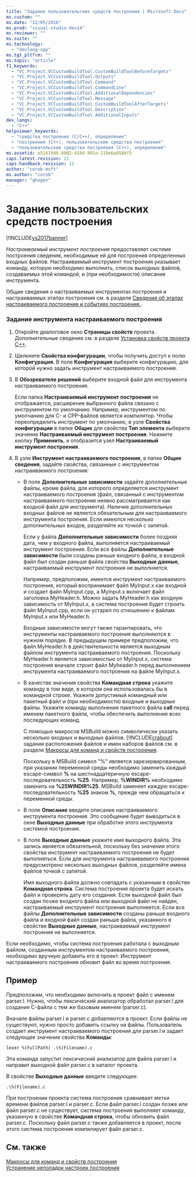 ```yaml
---
title: "Задание пользовательских средств построения | Microsoft Docs"
ms.custom: ""
ms.date: "12/05/2016"
ms.prod: "visual-studio-dev14"
ms.reviewer: ""
ms.suite: ""
ms.technology: 
  - "devlang-cpp"
ms.tgt_pltfrm: ""
ms.topic: "article"
f1_keywords: 
  - "VC.Project.VCCustomBuildTool.CustomBuildToolBeforeTargets"
  - "VC.Project.VCCustomBuildTool.Outputs"
  - "VC.Project.VCCustomBuildTool.Command"
  - "VC.Project.VCCustomBuildTool.CommandLine"
  - "VC.Project.VCCustomBuildTool.AdditionalDependencies"
  - "VC.Project.VCCustomBuildTool.Message"
  - "VC.Project.VCCustomBuildTool.CustomBuildToolAfterTargets"
  - "VC.Project.VCCustomBuildTool.Description"
  - "VC.Project.VCCustomBuildTool.AdditionalInputs"
dev_langs: 
  - "C++"
helpviewer_keywords: 
  - "средства построения (С/C++), определение"
  - "построения (C++), пользовательские средства построения"
  - "пользовательские средства построения (C++), определение"
ms.assetid: e5161946-8002-418d-991e-219e6a8586f5
caps.latest.revision: 11
caps.handback.revision: 11
author: "corob-msft"
ms.author: "corob"
manager: "ghogen"
---
```

# Задание пользовательских средств построения
[!INCLUDE[vs2017banner](../assembler/inline/includes/vs2017banner.md)]

*Настраиваемый инструмент построения* предоставляет системе построения сведения, необходимые ей для построения определенных входных файлов.  Настраиваемый инструмент построения указывает команду, которую необходимо выполнить, список выходных файлов, создаваемых этой командой, и \(при необходимости\) описание инструмента.  
  
 Общие сведения о настраиваемых инструментах построения и настраиваемых этапах построения см. в разделе [Сведения об этапах настраиваемого построения и событиях построения.](../ide/understanding-custom-build-steps-and-build-events.md).  
  
### Задание инструмента настраиваемого построения  
  
1.  Откройте диалоговое окно **Страницы свойств** проекта.  Дополнительные сведения см. в разделе [Установка свойств проекта C\+\+](../ide/working-with-project-properties.md).  
  
2.  Щелкните **Свойства конфигурации**, чтобы получить доступ к полю **Конфигурация**.  В поле **Конфигурация** выберите конфигурацию, для которой нужно задать инструмент настраиваемого построения.  
  
3.  В **Обозревателе решений** выберите входной файл для инструмента настраиваемого построения.  
  
     Если папка **Настраиваемый инструмент построения** не отображается, расширение выбранного файла связано с инструментом по умолчанию.  Например, инструментом по умолчанию для C\- и CPP\-файлов является компилятор.  Чтобы переопределить инструмент по умолчанию, в узле **Свойства конфигурации** в папке **Общие** для свойства **Тип элемента** выберите значение **Настраиваемый инструмент построения**.  Нажмите кнопку **Применить**, и отобразится узел **Настраиваемый инструмент построения**.  
  
4.  В узле **Инструмент настраиваемого построения**, в папке **Общие сведения**, задайте свойства, связанные с инструментом настраиваемого построения:  
  
    -   В поле **Дополнительные зависимости** задайте дополнительные файлы, кроме файла, для которого определяется инструмент настраиваемого построения \(файл, связанный с инструментом настраиваемого построения неявно рассматривается как входной файл для инструмента\).  Наличие дополнительных входных файлов не является обязательным для настраиваемого инструмента построения.  Если имеются несколько дополнительных входов, разделяйте их точкой с запятой.  
  
         Если у файла **Дополнительные зависимости** более поздняя дата, чем у входного файла, выполняется настраиваемый инструмент построения.  Если все файлы **Дополнительные зависимости** были созданы раньше входного файла, а входной файл был создан раньше файла свойства **Выходные данные**, настраиваемый инструмент построения не выполняется.  
  
         Например, предположим, имеется инструмент настраиваемого построения, который воспринимает файл MyInput.x как входной и создает файл MyInput.cpp, а MyInput.x включает файл заголовка MyHeader.h.  Можно задать MyHeader.h как входную зависимость от MyInput.x, а система построения будет строить файл MyInput.cpp, если он устарел по отношению к файлам MyInput.x или MyHeader.h.  
  
         Входные зависимости могут также гарантировать, что инструменты настраиваемого построения выполняются в нужном порядке.  В предыдущем примере предположим, что файл MyHeader.h в действительности является выходным файлом инструмента настраиваемого построения.  Поскольку MyHeader.h является зависимостью от MyInput.x, система построения вначале строит файл Myheader.h перед выполнением инструмента настраиваемого построения на файле MyInput.x.  
  
    -   В качестве значения свойства **Командная строка** укажите команду в том виде, в котором она использовалась бы в командной строке.  Укажите допустимый командный или пакетный файл и \(при необходимости\) входные и выходные файлы.  Укажите команду выполнения пакетного файла **call** перед именем пакетного файла, чтобы обеспечить выполнение всех последующих команд.  
  
         С помощью макросов MSBuild можно символически указать несколько входных и выходных файлов.  [!INCLUDE[crabout](../Token/crabout_md.md)] задании расположения файлов и имен наборов файлов см. в разделе [Макросы для команд и свойств построения](../ide/common-macros-for-build-commands-and-properties.md).  
  
         Поскольку в MSBuild символ "%" является зарезервированным, при указании переменной среды необходимо заменить каждый escape\-символ **%** на шестнадцатеричную escape\-последовательность **%25**.  Например, **%WINDIR%** необходимо заменить на **%25WINDIR%25**.  MSBuild заменяет каждую escape\-последовательность **%25** знаком **%**, прежде чем обращаться к переменной среды.  
  
    -   В поле **Описание** введите описание настраиваемого инструмента построения.  Это сообщение будет выводиться в окне **Выходные данные** при обработке этого инструмента системой построения.  
  
    -   В поле **Выходные данные** укажите имя выходного файла.  Эта запись является обязательной, поскольку без значения этого свойства инструмент настраиваемого построения не будет выполняться.  Если для инструмента настраиваемого построения предусмотрено несколько выходных файлов, разделяйте имена файлов точкой с запятой.  
  
         Имя выходного файла должно совпадать с указанным в свойстве **Командная строка**.  Система построения проекта будет искать файл и проверять дату его создания.  Если выходной файл был создан позже входного файла или выходной файл не найден, настраиваемый инструмент построения выполняется.  Если все файлы **Дополнительные зависимости** созданы раньше входного файла и входной файл создан раньше файла, указанного в свойстве **Выходные данные**, настраиваемый инструмент построения не выполняется.  
  
 Если необходимо, чтобы система построения работала с выходным файлом, созданным инструментом настраиваемого построения, необходимо вручную добавить его в проект.  Инструмент настраиваемого построения обновит файл во время построения.  
  
## Пример  
 Предположим, что необходимо включить в проект файл с именем parser.l.  Нужно, чтобы лексический анализатор обработал parser.l для создания C\-файла с тем же базовым именем \(parser.c\).  
  
 Вначале файлы parser.l и parser.c добавляются в проект.  Если файлы не существуют, нужно просто добавить ссылку на файлы.  Пользователь создает инструмент настраиваемого построения для parser.l и задает следующее значение свойства **Команды**:  
  
```  
lexer %(FullPath) .\%(Filename).c  
```  
  
 Эта команда запустит лексический анализатор для файла parser.l и направит выходной файл parser.c в каталог проекта.  
  
 В свойстве **Выходные данные** введите следующее:  
  
```  
.\%(Filename).c  
```  
  
 При построении проекта система построения сравнивает метки времени файлов parser.l и parser.c.  Если файл parser.l создан позже или файл parser.c не существует, система построения выполняет команду, указанную в свойстве **Командная строка**, чтобы обновить файл parser.c.  Поскольку файл parser.c также добавляется в проект, после этого система построения компилирует файл parser.c.  
  
## См. также  
 [Макросы для команд и свойств построения](../ide/common-macros-for-build-commands-and-properties.md)   
 [Устранение неполадок настроек построения](../ide/troubleshooting-build-customizations.md)